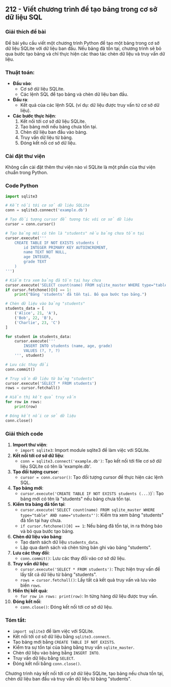 ## 212 - Viết chương trình để tạo bảng trong cơ sở dữ liệu SQL

### Giải thích đề bài

Đề bài yêu cầu viết một chương trình Python để tạo một bảng trong cơ sở dữ liệu SQLite với dữ liệu ban đầu. Nếu bảng đã tồn tại, chương trình sẽ bỏ qua bước tạo bảng và chỉ thực hiện các thao tác chèn dữ liệu và truy vấn dữ liệu.

### Thuật toán:

- **Đầu vào**:
  - Cơ sở dữ liệu SQLite.
  - Các lệnh SQL để tạo bảng và chèn dữ liệu ban đầu.
- **Đầu ra**:
  - Kết quả của các lệnh SQL (ví dụ: dữ liệu được truy vấn từ cơ sở dữ liệu).
- **Các bước thực hiện**:
  1. Kết nối tới cơ sở dữ liệu SQLite.
  2. Tạo bảng mới nếu bảng chưa tồn tại.
  3. Chèn dữ liệu ban đầu vào bảng.
  4. Truy vấn dữ liệu từ bảng.
  5. Đóng kết nối cơ sở dữ liệu.

### Cài đặt thư viện

Không cần cài đặt thêm thư viện nào vì SQLite là một phần của thư viện chuẩn trong Python.

### Code Python

```python
import sqlite3

# Kết nối tới cơ sở dữ liệu SQLite
conn = sqlite3.connect('example.db')

# Tạo đối tượng cursor để tương tác với cơ sở dữ liệu
cursor = conn.cursor()

# Tạo bảng mới có tên là "students" nếu bảng chưa tồn tại
cursor.execute('''
    CREATE TABLE IF NOT EXISTS students (
        id INTEGER PRIMARY KEY AUTOINCREMENT,
        name TEXT NOT NULL,
        age INTEGER,
        grade TEXT
    )
''')

# Kiểm tra xem bảng đã tồn tại hay chưa
cursor.execute('SELECT count(name) FROM sqlite_master WHERE type="table" AND name="students"')
if cursor.fetchone()[0] == 1:
    print("Bảng 'students' đã tồn tại. Bỏ qua bước tạo bảng.")

# Chèn dữ liệu vào bảng "students"
students_data = [
    ('Alice', 21, 'A'),
    ('Bob', 22, 'B'),
    ('Charlie', 23, 'C')
]

for student in students_data:
    cursor.execute('''
        INSERT INTO students (name, age, grade)
        VALUES (?, ?, ?)
    ''', student)

# Lưu các thay đổi
conn.commit()

# Truy vấn dữ liệu từ bảng "students"
cursor.execute('SELECT * FROM students')
rows = cursor.fetchall()

# Hiển thị kết quả truy vấn
for row in rows:
    print(row)

# Đóng kết nối cơ sở dữ liệu
conn.close()
```

### Giải thích code

1. **Import thư viện**:
   - `import sqlite3`: Import module sqlite3 để làm việc với SQLite.
2. **Kết nối tới cơ sở dữ liệu**:
   - `conn = sqlite3.connect('example.db')`: Tạo kết nối tới file cơ sở dữ liệu SQLite có tên là 'example.db'.
3. **Tạo đối tượng cursor**:
   - `cursor = conn.cursor()`: Tạo đối tượng cursor để thực hiện các lệnh SQL.
4. **Tạo bảng mới**:
   - `cursor.execute('CREATE TABLE IF NOT EXISTS students (...)`)`: Tạo bảng mới có tên là "students" nếu bảng chưa tồn tại.
5. **Kiểm tra bảng đã tồn tại**:
   - `cursor.execute('SELECT count(name) FROM sqlite_master WHERE type="table" AND name="students"')`: Kiểm tra xem bảng "students" đã tồn tại hay chưa.
   - `if cursor.fetchone()[0] == 1`: Nếu bảng đã tồn tại, in ra thông báo và bỏ qua bước tạo bảng.
6. **Chèn dữ liệu vào bảng**:
   - Tạo danh sách dữ liệu `students_data`.
   - Lặp qua danh sách và chèn từng bản ghi vào bảng "students".
7. **Lưu các thay đổi**:
   - `conn.commit()`: Lưu các thay đổi vào cơ sở dữ liệu.
8. **Truy vấn dữ liệu**:
   - `cursor.execute('SELECT * FROM students')`: Thực hiện truy vấn để lấy tất cả dữ liệu từ bảng "students".
   - `rows = cursor.fetchall()`: Lấy tất cả kết quả truy vấn và lưu vào biến `rows`.
9. **Hiển thị kết quả**:
   - `for row in rows: print(row)`: In từng hàng dữ liệu được truy vấn.
10. **Đóng kết nối**:
    - `conn.close()`: Đóng kết nối tới cơ sở dữ liệu.

### Tóm tắt:

- `import sqlite3` để làm việc với SQLite.
- Kết nối tới cơ sở dữ liệu bằng `sqlite3.connect`.
- Tạo bảng mới bằng `CREATE TABLE IF NOT EXISTS`.
- Kiểm tra sự tồn tại của bảng bằng truy vấn `sqlite_master`.
- Chèn dữ liệu vào bảng bằng `INSERT INTO`.
- Truy vấn dữ liệu bằng `SELECT`.
- Đóng kết nối bằng `conn.close()`.

Chương trình này kết nối tới cơ sở dữ liệu SQLite, tạo bảng nếu chưa tồn tại, chèn dữ liệu ban đầu và truy vấn dữ liệu từ bảng "students".

